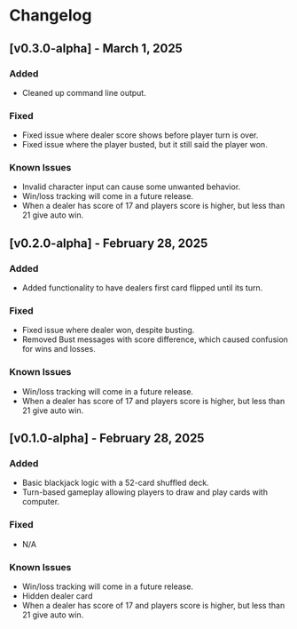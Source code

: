 # Changelog

## [v0.3.0-alpha] - March 1, 2025
### Added
- Cleaned up command line output.

### Fixed
- Fixed issue where dealer score shows before player turn is over.
- Fixed issue where the player busted, but it still said the player won.

### Known Issues
- Invalid character input can cause some unwanted behavior.
- Win/loss tracking will come in a future release.
- When a dealer has score of 17 and players score is higher, but less than 21 give auto win.

## [v0.2.0-alpha] - February 28, 2025
### Added
- Added functionality to have dealers first card flipped until its turn.

### Fixed
- Fixed issue where dealer won, despite busting.
- Removed Bust messages with score difference, which caused confusion for wins and losses.

### Known Issues
- Win/loss tracking will come in a future release.
- When a dealer has score of 17 and players score is higher, but less than 21 give auto win.

## [v0.1.0-alpha] - February 28, 2025
### Added
- Basic blackjack logic with a 52-card shuffled deck.
- Turn-based gameplay allowing players to draw and play cards with computer.

### Fixed
- N/A

### Known Issues
- Win/loss tracking will come in a future release.
- Hidden dealer card
- When a dealer has score of 17 and players score is higher, but less than 21 give auto win.